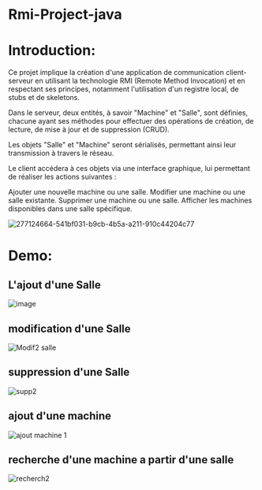 # Rmi-Project-java

# Introduction:

Ce projet implique la création d'une application de communication client-serveur en utilisant la technologie RMI (Remote Method Invocation) et en respectant ses principes, notamment l'utilisation d'un registre local, de stubs et de skeletons.

Dans le serveur, deux entités, à savoir "Machine" et "Salle", sont définies, chacune ayant ses méthodes pour effectuer des opérations de création, de lecture, de mise à jour et de suppression (CRUD).

Les objets "Salle" et "Machine" seront sérialisés, permettant ainsi leur transmission à travers le réseau.

Le client accédera à ces objets via une interface graphique, lui permettant de réaliser les actions suivantes :

Ajouter une nouvelle machine ou une salle.
Modifier une machine ou une salle existante.
Supprimer une machine ou une salle.
Afficher les machines disponibles dans une salle spécifique.

![277124664-541bf031-b9cb-4b5a-a211-910c44204c77](https://github.com/HIND20001/Rmi-Project-java/assets/86012128/4cb2b6ed-5880-4352-b615-8cadf9372fd4)




# Demo:
 ## L'ajout d'une Salle
 ![image](https://github.com/HIND20001/Rmi-Project-java/assets/86012128/7bb48cac-d3a3-4544-a76f-dc446c054a8b)
   ## modification d'une Salle
   ![Modif2 salle](https://github.com/HIND20001/Rmi-Project-java/assets/86012128/f5b90d80-1507-4ccb-a716-afb0ab96ce7d)
   ## suppression d'une Salle
   ![supp2](https://github.com/HIND20001/Rmi-Project-java/assets/86012128/daa0e228-35d9-4c8b-8bad-d76571f5aa46)

 ## ajout d'une machine
 ![ajout machine 1](https://github.com/HIND20001/Rmi-Project-java/assets/86012128/befef760-3f6c-4e5b-83cf-f8027d71cf05)
  ## recherche d'une machine a partir d'une salle
  ![recherch2](https://github.com/HIND20001/Rmi-Project-java/assets/86012128/0b8f6700-dbdc-49f0-b68c-4d0196b414a8)


 
